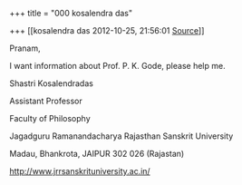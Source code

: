 +++
title = "000 kosalendra das"

+++
[[kosalendra das	2012-10-25, 21:56:01 [Source](https://groups.google.com/g/bvparishat/c/x78ilyZZksM)]]



Pranam,

  

I want information about Prof. P. K. Gode, please help me.  



Shastri Kosalendradas

Assistant Professor

Faculty of Philosophy

Jagadguru Ramanandacharya Rajasthan Sanskrit University

Madau, Bhankrota, JAIPUR 302 026 (Rajastan)

<http://www.jrrsanskrituniversity.ac.in/>  

